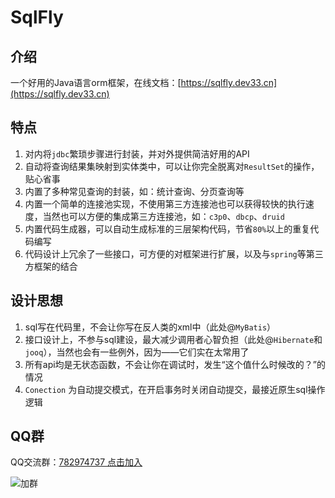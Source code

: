 # SqlFly

## 介绍
一个好用的Java语言orm框架，在线文档：[https://sqlfly.dev33.cn](https://sqlfly.dev33.cn)

## 特点
1. 对内将`jdbc`繁琐步骤进行封装，并对外提供简洁好用的API 
2. 自动将查询结果集映射到实体类中，可以让你完全脱离对`ResultSet`的操作，贴心省事
3. 内置了多种常见查询的封装，如：统计查询、分页查询等
4. 内置一个简单的连接池实现，不使用第三方连接池也可以获得较快的执行速度，当然也可以方便的集成第三方连接池，如：`c3p0`、`dbcp`、`druid`
5. 内置代码生成器，可以自动生成标准的三层架构代码，节省`80%`以上的重复代码编写 
6. 代码设计上冗余了一些接口，可方便的对框架进行扩展，以及与`spring`等第三方框架的结合 


## 设计思想
1. sql写在代码里，不会让你写在反人类的xml中（此处@`MyBatis`）
2. 接口设计上，不参与sql建设，最大减少调用者心智负担（此处@`Hibernate`和`jooq`），当然也会有一些例外，因为——它们实在太常用了
3. 所有api均是无状态函数，不会让你在调试时，发生“这个值什么时候改的？”的情况
4. `Conection` 为自动提交模式，在开启事务时关闭自动提交，最接近原生sql操作逻辑

## QQ群
QQ交流群：[782974737 点击加入](https://jq.qq.com/?_wv=1027&k=5DHN5Ib)

![加群](http://sa-admin.dev33.cn/sa-resources/admin-qqq.png)





